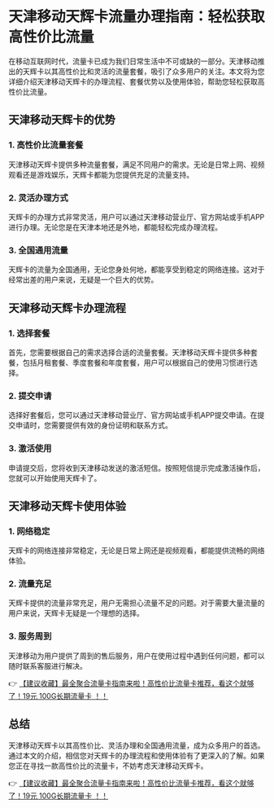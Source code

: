 # 天津移动天辉卡流量办理指南：轻松获取高性价比流量

在移动互联网时代，流量卡已成为我们日常生活中不可或缺的一部分。天津移动推出的天辉卡以其高性价比和灵活的流量套餐，吸引了众多用户的关注。本文将为您详细介绍天津移动天辉卡的办理流程、套餐优势以及使用体验，帮助您轻松获取高性价比流量。

## 天津移动天辉卡的优势

### 1. 高性价比流量套餐
天津移动天辉卡提供多种流量套餐，满足不同用户的需求。无论是日常上网、视频观看还是游戏娱乐，天辉卡都能为您提供充足的流量支持。

### 2. 灵活办理方式
天辉卡的办理方式非常灵活，用户可以通过天津移动营业厅、官方网站或手机APP进行办理。无论您是在天津本地还是外地，都能轻松完成办理流程。

### 3. 全国通用流量
天辉卡的流量为全国通用，无论您身处何地，都能享受到稳定的网络连接。这对于经常出差的用户来说，无疑是一个巨大的优势。

## 天津移动天辉卡办理流程

### 1. 选择套餐
首先，您需要根据自己的需求选择合适的流量套餐。天津移动天辉卡提供多种套餐，包括月租套餐、季度套餐和年度套餐，用户可以根据自己的使用习惯进行选择。

### 2. 提交申请
选择好套餐后，您可以通过天津移动营业厅、官方网站或手机APP提交申请。在提交申请时，您需要提供有效的身份证明和联系方式。

### 3. 激活使用
申请提交后，您将收到天津移动发送的激活短信。按照短信提示完成激活操作后，您就可以开始使用天辉卡了。

## 天津移动天辉卡使用体验

### 1. 网络稳定
天辉卡的网络连接非常稳定，无论是日常上网还是视频观看，都能提供流畅的网络体验。

### 2. 流量充足
天辉卡提供的流量非常充足，用户无需担心流量不足的问题。对于需要大量流量的用户来说，天辉卡无疑是一个理想的选择。

### 3. 服务周到
天津移动为用户提供了周到的售后服务，用户在使用过程中遇到任何问题，都可以随时联系客服进行解决。

👉 [【建议收藏】最全聚合流量卡指南来啦！高性价比流量卡推荐，看这个就够了！19元 100G长期流量卡 ！！](https://bit.ly/Liuliangka)

## 总结

天津移动天辉卡以其高性价比、灵活办理和全国通用流量，成为众多用户的首选。通过本文的介绍，相信您对天辉卡的办理流程和使用体验有了更深入的了解。如果您正在寻找一款高性价比的流量卡，不妨考虑天津移动天辉卡。

👉 [【建议收藏】最全聚合流量卡指南来啦！高性价比流量卡推荐，看这个就够了！19元 100G长期流量卡 ！！](https://bit.ly/Liuliangka)